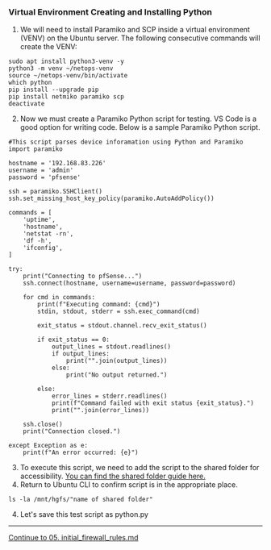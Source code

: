 ### Virtual Environment Creating and Installing Python
1. We will need to install Paramiko and SCP inside a virtual environment (VENV) on the Ubuntu server. The following consecutive commands will create the VENV:
```
sudo apt install python3-venv -y
python3 -m venv ~/netops-venv
source ~/netops-venv/bin/activate
which python
pip install --upgrade pip
pip install netmiko paramiko scp
deactivate
```
2. Now we must create a Paramiko Python script for testing. VS Code is a good option for writing code. Below is a sample Paramiko Python script.
```
#This script parses device inforamation using Python and Paramiko
import paramiko

hostname = '192.168.83.226'
username = 'admin'
password = 'pfsense'

ssh = paramiko.SSHClient()
ssh.set_missing_host_key_policy(paramiko.AutoAddPolicy())

commands = [
    'uptime',
    'hostname',
    'netstat -rn',
    'df -h',
    'ifconfig',
]

try:
    print("Connecting to pfSense...")
    ssh.connect(hostname, username=username, password=password)

    for cmd in commands:
        print(f"Executing command: {cmd}")
        stdin, stdout, stderr = ssh.exec_command(cmd)

        exit_status = stdout.channel.recv_exit_status()

        if exit_status == 0:
            output_lines = stdout.readlines()
            if output_lines:
                print("".join(output_lines))
            else:
                print("No output returned.")

        else:
            error_lines = stderr.readlines()
            print(f"Command failed with exit status {exit_status}.")
            print("".join(error_lines))
                
    ssh.close()
    print("Connection closed.")

except Exception as e:
    print(f"An error occurred: {e}")
```
3. To execute this script, we need to add the script to the shared folder for accessibility. [You can find the shared folder guide here.](https://github.com/nickbruggen90/LabsVol8021Q/blob/main/Project%201.0:%20pfSense%20+%20NetOps%20Foundation/Troubleshooting/Creating%20A%20Shared%20Folder%20In%20Ubuntu.md)
4. Return to Ubuntu CLI to confirm script is in the appropriate place.
```
ls -la /mnt/hgfs/"name of shared folder"
```
4. Let's save this test script as python.py

---

[Continue to 05. initial_firewall_rules.md](https://github.com/nickbruggen90/LabsVol8021Q/blob/main/Project%201.0%3A%20pfSense%20%2B%20NetOps%20Foundation/05.%20initial_firewall_rules.md)

